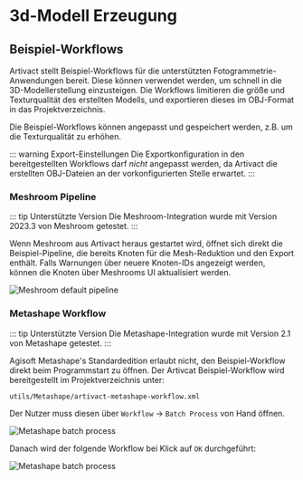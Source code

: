 # 3d-Modell Erzeugung

## Beispiel-Workflows

Artivact stellt Beispiel-Workflows für die unterstützten Fotogrammetrie-Anwendungen bereit.
Diese können verwendet werden, um schnell in die 3D-Modellerstellung einzusteigen.
Die Workflows limitieren die größe und Texturqualität des erstellten Modells, und exportieren dieses im
OBJ-Format in das Projektverzeichnis.

Die Beispiel-Workflows können angepasst und gespeichert werden, z.B. um die Texturqualität zu erhöhen.

::: warning Export-Einstellungen
Die Exportkonfiguration in den bereitgestellten Workflows darf *nicht* angepasst werden, da Artivact die erstellten
OBJ-Dateien an der vorkonfigurierten Stelle erwartet.
:::

### Meshroom Pipeline

::: tip Unterstützte Version
Die Meshroom-Integration wurde mit Version 2023.3 von Meshroom getestet.
:::

Wenn Meshroom aus Artivact heraus gestartet wird, öffnet sich direkt die Beispiel-Pipeline, die bereits Knoten für die
Mesh-Reduktion und den Export enthält.
Falls Warnungen über neuere Knoten-IDs angezeigt werden, können die Knoten über Meshrooms UI aktualisiert werden.

![Meshroom default pipeline](/assets/create/models/model-creation-meshroom.png)

### Metashape Workflow

::: tip Unterstützte Version
Die Metashape-Integration wurde mit Version 2.1 von Metashape getestet.
:::

Agisoft Metashape's Standardedition erlaubt nicht, den Beispiel-Workflow direkt beim Programmstart zu öffnen.
Der Artivcat Beispiel-Workflow wird bereitgestellt im Projektverzeichnis unter:

```
utils/Metashape/artivact-metashape-workflow.xml
```

Der Nutzer muss diesen über ``Workflow`` -> ``Batch Process`` von Hand öffnen.

![Metashape batch process](/assets/create/models/model-creation-metashape-one.png)

Danach wird der folgende Workflow bei Klick auf ``OK`` durchgeführt:

![Metashape batch process](/assets/create/models/model-creation-metashape-two.png)

